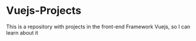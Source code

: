 # Vuejs-Projects
This is a repository with projects in the front-end Framework Vuejs, so I can learn about it 
